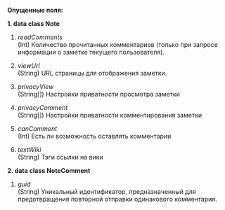 **Опущенные поля:**

**1. data class Note**

1. *readComments*  
(Int) Количество прочитанных комментариев (только при запросе информации о заметке текущего пользователя).

2. *viewUrl*  
(String) URL страницы для отображения заметки.

3. *privacyView*  
(String[]) Настройки приватности просмотра заметки

4. *privacyComment*  
(String[]) Настройки приватности комментирования заметки

5. *canComment*  
(Int) Есть ли возможность оставлять комментарии

6. *textWiki*  
(String) Тэги ссылки на вики

**2. data class NoteComment**

1. *guid*  
(String) Уникальный идентификатор, предназначенный для предотвращения повторной отправки одинакового комментария.
